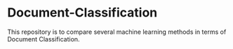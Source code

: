 # Document-Classification

This repository is to compare several machine learning methods in terms of Document Classification. 
